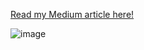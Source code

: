 [Read my Medium article here!](https://medium.com/@xiaoruiyuan/machine-learning-for-better-buying-decisions-59108f6fdcfc)

![image](https://user-images.githubusercontent.com/84628470/194738965-3a30cb66-0156-4e5c-8fc7-c7d39e62953e.png)
